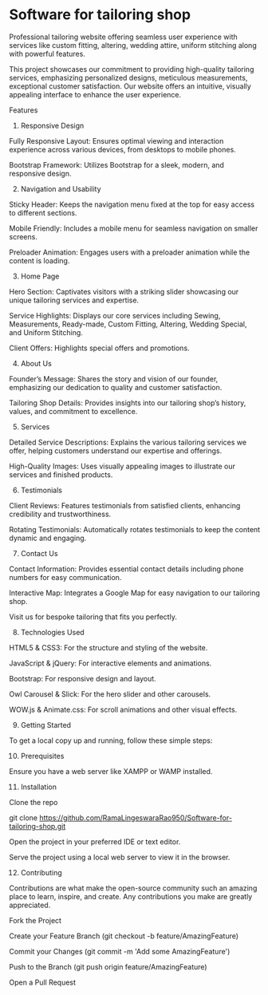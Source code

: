 # Software for tailoring shop
Professional tailoring website offering seamless user experience with services like custom fitting, altering, wedding attire, uniform stitching along with powerful features.

This project showcases our commitment to providing high-quality tailoring services, emphasizing personalized designs, meticulous measurements, exceptional customer satisfaction. Our website offers an intuitive, visually appealing interface to enhance the user experience.

Features
1. Responsive Design
   
Fully Responsive Layout: Ensures optimal viewing and interaction experience across various devices, from desktops to mobile phones.

Bootstrap Framework: Utilizes Bootstrap for a sleek, modern, and responsive design.

2. Navigation and Usability
   
Sticky Header: Keeps the navigation menu fixed at the top for easy access to different sections.

Mobile Friendly: Includes a mobile menu for seamless navigation on smaller screens.

Preloader Animation: Engages users with a preloader animation while the content is loading.

3. Home Page
   
Hero Section: Captivates visitors with a striking slider showcasing our unique tailoring services and expertise.

Service Highlights: Displays our core services including Sewing, Measurements, Ready-made, Custom Fitting, Altering, Wedding Special, and Uniform Stitching.

Client Offers: Highlights special offers and promotions.

4. About Us
   
Founder’s Message: Shares the story and vision of our founder, emphasizing our dedication to quality and customer satisfaction.

Tailoring Shop Details: Provides insights into our tailoring shop’s history, values, and commitment to excellence.

5. Services
   
Detailed Service Descriptions: Explains the various tailoring services we offer, helping customers understand our expertise and offerings.

High-Quality Images: Uses visually appealing images to illustrate our services and finished products.

6. Testimonials
   
Client Reviews: Features testimonials from satisfied clients, enhancing credibility and trustworthiness.

Rotating Testimonials: Automatically rotates testimonials to keep the content dynamic and engaging.

7. Contact Us
    
Contact Information: Provides essential contact details including phone numbers for easy communication.

Interactive Map: Integrates a Google Map for easy navigation to our tailoring shop.

Visit us for bespoke tailoring that fits you perfectly.

8. Technologies Used
   
HTML5 & CSS3: For the structure and styling of the website.

JavaScript & jQuery: For interactive elements and animations.

Bootstrap: For responsive design and layout.

Owl Carousel & Slick: For the hero slider and other carousels.

WOW.js & Animate.css: For scroll animations and other visual effects.

9. Getting Started
    
To get a local copy up and running, follow these simple steps:

10. Prerequisites
    
Ensure you have a web server like XAMPP or WAMP installed.

11. Installation
    
Clone the repo

git clone https://github.com/RamaLingeswaraRao950/Software-for-tailoring-shop.git

Open the project in your preferred IDE or text editor.

Serve the project using a local web server to view it in the browser.

12. Contributing
    
Contributions are what make the open-source community such an amazing place to learn, inspire, and create. Any contributions you make are greatly appreciated.

Fork the Project

Create your Feature Branch (git checkout -b feature/AmazingFeature)

Commit your Changes (git commit -m 'Add some AmazingFeature')

Push to the Branch (git push origin feature/AmazingFeature)

Open a Pull Request
